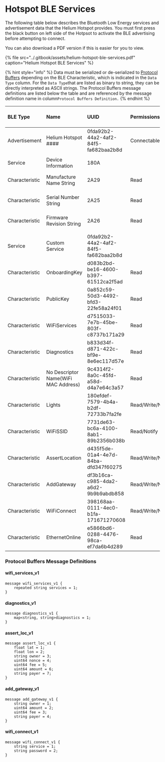 # Hotspot BLE Services

The following table below describes the Bluetooth Low Energy services and advertisement data that the Helium Hotspot provides. You must first press the black button on left side of the Hotpsot to activate the BLE advertising before attempting to connect. 

You can also download a PDF version if this is easier for you to view.

{% file src="../.gitbook/assets/helium-hotspot-ble-services.pdf" caption="Helium Hotspot BLE Services" %}

{% hint style="info" %}
Data must be serialized or de-serialized to [Protocol Buffers](https://developers.google.com/protocol-buffers) depending on the BLE Characteristic, which is indicated in the `Data Type` column.  For the `Data Type`that are listed as binary to string, they can be directly interpreted as ASCII strings. The Protocol Buffers message definitions are listed below the table and are referenced by the message definition name in column`Protocol Buffers Definition.`
{% endhint %}

| **BLE Type** | **Name** | **UUID** | **Permissions** | **Data Type** | **Protocol Buffers Definition** | **Max Data** | **Default Data** | **Description** | **Example Value** |
| :--- | :--- | :--- | :--- | :--- | :--- | :--- | :--- | :--- | :--- |
| Advertisement | Helium Hotspot \#\#\#\# | 0fda92b2-44a2-4af2-84f5-fa682baa2b8d | Connectable |  |  |  |  |  |  |
|  |  |  |  |  |  |  |  |  |  |
| Service | Device Information | 180A |  |  |  |  |  |  |  |
| Characteristic | Manufacture Name String | 2A29 | Read | binary -&gt; string |  |  | 6 bytes |  | "Helium" |
| Characteristic | Serial Number String | 2A25 | Read | binary -&gt; string |  |  | 12 bytes |  | "6081F989E7BF" |
| Characteristic | Firmware Revision String | 2A26 | Read | binary -&gt; string |  |  | 12 bytes |  | "2020.02.18.1" |
|  |  |  |  |  |  |  |  |  |  |
| Service | Custom Service | 0fda92b2-44a2-4af2-84f5-fa682baa2b8d |  |  |  |  |  |  |  |
| Characteristic | OnboardingKey | d083b2bd-be16-4600-b397-61512ca2f5ad | Read | binary -&gt; string |  |  | 41 bytes |  | "11TqqVzycXK5k49bXbmcUcSne91krq7v3VSQCfDXr" |
| Characteristic | PublicKey | 0a852c59-50d3-4492-bfd3-22fe58a24f01 | Read | binary -&gt; string |  |  | 41 bytes |  | "117ei8D1Bk2kYqWNjSFuLgg3BrtTNSTi2tt14LRUFgt" |
| Characteristic | WiFiServices | d7515033-7e7b-45be-803f-c8737b171a29 | Read | binary -&gt; proto | wifi\_services\_v1  | 512 bytes |  |  |  |
| Characteristic | Diagnostics | b833d34f-d871-422c-bf9e-8e6ec117d57e | Read | binary -&gt; proto | diagnostics\_v1 |  |  |  |  |
| Characteristic | No Descriptor Name\(WiFi MAC Address\) | 9c4314f2-8a0c-45fd-a58d-d4a7e64c3a57 | Read | binary -&gt; string |  |  | 12 bytes |  | "6081F989E7BF" |
| Characteristic | Lights | 180efdef-7579-4b4a-b2df-72733b7fa2fe | Read/Write/Notify | binary -&gt; string |  |  | 2 bytes |  | "on" |
| Characteristic | WiFiSSID | 7731de63-bc6a-4100-8ab1-89b2356b038b | Read/Notify | binary -&gt; string |  |  |  |  | "" |
| Characteristic | AssertLocation | d435f5de-01a4-4e7d-84ba-dfd347f60275 | Read/Write/Notify | binary -&gt; proto | assert\_loc\_v1 |  | 12 bytes |  | "init" |
| Characteristic | AddGateway | df3b16ca-c985-4da2-a6d2-9b9b9abdb858 | Read/Write/Notify | binary -&gt; proto | add\_gateway\_v1  |  |  |  | "init" |
| Characteristic | WiFiConnect | 398168aa-0111-4ec0-b1fa-171671270608 | Read/Write/Notify | binary -&gt; proto | wifi\_connect\_v1  |  |  |  | "init" |
| Characteristic | EthernetOnline | e5866bd6-0288-4476-98ca-ef7da6b4d289 | Read | binary -&gt; string |  |  |  |  | "true" or "false" |

### Protocol Buffers Message Definitions

#### wifi\_services\_v1 

```text
message wifi_services_v1 {
    repeated string services = 1;
}
```

#### diagnostics\_v1

```text
message diagnostics_v1 {
    map<string, string>diagnostics = 1;
}
```

#### assert\_loc\_v1

```text
message assert_loc_v1 {
    float lat = 1;
    float lon = 2;
    string owner = 3;
    uint64 nonce = 4;
    uint64 fee = 5;
    uint64 amount = 6;
    string payer = 7;
}
```

#### add\_gateway\_v1 

```text
message add_gateway_v1 {
    string owner = 1;
    uint64 amount = 2;
    uint64 fee = 3;
    string payer = 4;
}
```

#### wifi\_connect\_v1 

```text
message wifi_connect_v1 {
    string service = 1;
    string password = 2;
}
```

### 

